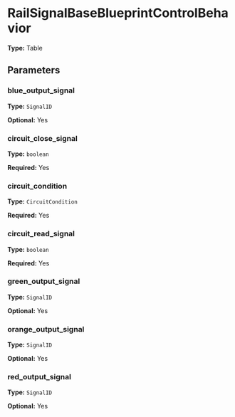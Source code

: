 # RailSignalBaseBlueprintControlBehavior

**Type:** Table

## Parameters

### blue_output_signal

**Type:** `SignalID`

**Optional:** Yes

### circuit_close_signal

**Type:** `boolean`

**Required:** Yes

### circuit_condition

**Type:** `CircuitCondition`

**Required:** Yes

### circuit_read_signal

**Type:** `boolean`

**Required:** Yes

### green_output_signal

**Type:** `SignalID`

**Optional:** Yes

### orange_output_signal

**Type:** `SignalID`

**Optional:** Yes

### red_output_signal

**Type:** `SignalID`

**Optional:** Yes

